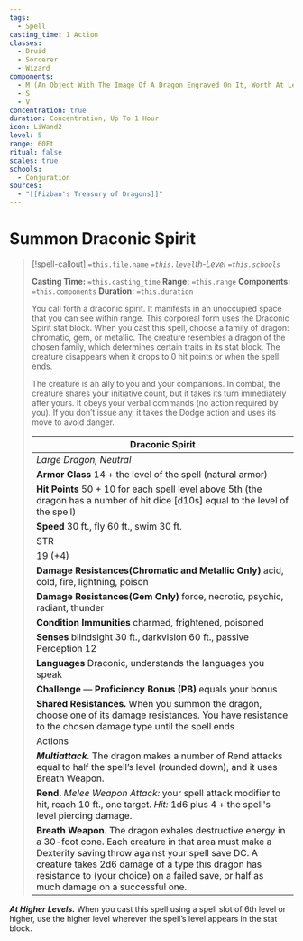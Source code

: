 ```yaml
---
tags:
  - Spell
casting_time: 1 Action
classes:
  - Druid
  - Sorcerer
  - Wizard
components:
  - M (An Object With The Image Of A Dragon Engraved On It, Worth At Least 500 Gp)
  - S
  - V
concentration: true
duration: Concentration, Up To 1 Hour
icon: LiWand2
level: 5
range: 60Ft
ritual: false
scales: true
schools:
  - Conjuration
sources:
  - "[[Fizban's Treasury of Dragons]]"
---
```


# Summon Draconic Spirit

>[!spell-callout] `=this.file.name`
>*`=this.level`th-Level `=this.schools`*
>
>**Casting Time:** `=this.casting_time`
>**Range:** `=this.range`
>**Components:** `=this.components`
>**Duration:** `=this.duration`
>
>You call forth a draconic spirit. It manifests in an unoccupied space that you can see within range. This corporeal form uses the Draconic Spirit stat block. When you cast this spell, choose a family of dragon: chromatic, gem, or metallic. The creature resembles a dragon of the chosen family, which determines certain traits in its stat block. The creature disappears when it drops to 0 hit points or when the spell ends.
>
>The creature is an ally to you and your companions. In combat, the creature shares your initiative count, but it takes its turn immediately after yours. It obeys your verbal commands (no action required by you). If you don’t issue any, it takes the Dodge action and uses its move to avoid danger.
>
>| Draconic Spirit |
>| --- |
>| *Large Dragon, Neutral* |
>| **Armor Class** 14 + the level of the spell (natural armor) |
>| **Hit Points** 50 + 10 for each spell level above 5th (the dragon has a number of hit dice [d10s] equal to the level of the spell) |
>| **Speed** 30 ft., fly 60 ft., swim 30 ft. |
>| STR | DEX | CON | INT | WIS | CHA |
>| 19 (+4) | 14 (+2) | 17 (+3) | 10 (+0) | 14 (+2) | 14 (+2) |
>| **Damage Resistances(Chromatic and Metallic Only)** acid, cold, fire, lightning, poison |
>| **Damage Resistances(Gem Only)** force, necrotic, psychic, radiant, thunder |
>| **Condition Immunities** charmed, frightened, poisoned |
>| **Senses** blindsight 30 ft., darkvision 60 ft., passive Perception 12 |
>| **Languages** Draconic, understands the languages you speak |
>| **Challenge** — **Proficiency Bonus (PB)** equals your bonus |
>| **Shared Resistances.** When you summon the dragon, choose one of its damage resistances. You have resistance to the chosen damage type until the spell ends |
>| Actions |
>| ***Multiattack.*** The dragon makes a number of Rend attacks equal to half the spell’s level (rounded down), and it uses Breath Weapon. |
>| **Rend.** *Melee Weapon Attack:* your spell attack modifier to hit, reach 10 ft., one target. *Hit:* 1d6 plus 4 + the spell's level piercing damage. |
>| **Breath Weapon.** The dragon exhales destructive energy in a 30-foot cone. Each creature in that area must make a Dexterity saving throw against your spell save DC. A creature takes 2d6 damage of a type this dragon has resistance to (your choice) on a failed save, or half as much damage on a successful one. |

***At Higher Levels.*** When you cast this spell using a spell slot of 6th level or higher, use the higher level wherever the spell’s level appears in the stat block.
